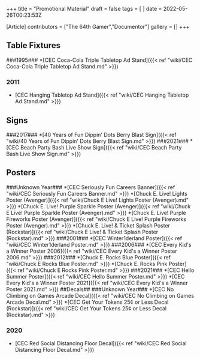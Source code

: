 +++
title = "Promotional Material"
draft = false
tags = [ ]
date = 2022-05-26T00:23:53Z

[Article]
contributors = ["The 64th Gamer","Documentor"]
gallery = []
+++
## Table Fixtures ##

###1995###
*[CEC Coca-Cola Triple Tabletop Ad Stand]({{< ref "wiki/CEC Coca-Cola Triple Tabletop Ad Stand.md" >}})

### 2011 ###

* [CEC Hanging Tabletop Ad Stand]({{< ref "wiki/CEC Hanging Tabletop Ad Stand.md" >}})

## Signs ##

###2017###
*[40 Years of Fun Dippin' Dots Berry Blast Sign]({{< ref "wiki/40 Years of Fun Dippin' Dots Berry Blast Sign.md" >}})
###2021###
*[CEC Beach Party Bash Live Show Sign]({{< ref "wiki/CEC Beach Party Bash Live Show Sign.md" >}})

## Posters ##

###Unknown Year###
*[CEC Seriously Fun Careers Banner]({{< ref "wiki/CEC Seriously Fun Careers Banner.md" >}})
*[Chuck E. Live! Lights Poster (Avenger)]({{< ref "wiki/Chuck E Live! Lights Poster (Avenger).md" >}})
*[Chuck E. Live! Purple Sparkle Poster (Avenger)]({{< ref "wiki/Chuck E Live! Purple Sparkle Poster (Avenger).md" >}})
*[Chuck E. Live! Purple Fireworks Poster (Avenger)]({{< ref "wiki/Chuck E Live! Purple Fireworks Poster (Avenger).md" >}})
*[Chuck E. Live! & Ticket Splash Poster (Rockstar)]({{< ref "wiki/Chuck E Live! & Ticket Splash Poster (Rockstar).md" >}})
###2001###
*[CEC Winter1derland Poster]({{< ref "wiki/CEC Winter1derland Poster.md" >}})
###2006###
*[CEC Every Kid's a Winner Poster 2006]({{< ref "wiki/CEC Every Kid's a Winner Poster 2006.md" >}})
###2012###
*[Chuck E. Rocks Blue Poster]({{< ref "wiki/Chuck E Rocks Blue Poster.md" >}})
*[Chuck E. Rocks Pink Poster]({{< ref "wiki/Chuck E Rocks Pink Poster.md" >}})
###2021###
*[CEC Hello Summer Poster]({{< ref "wiki/CEC Hello Summer Poster.md" >}})
*[CEC Every Kid's a Winner Poster 2021]({{< ref "wiki/CEC Every Kid's a Winner Poster 2021.md" >}})
##Decals##
###Unknown Year###
*[CEC No Climbing on Games Arcade Decal]({{< ref "wiki/CEC No Climbing on Games Arcade Decal.md" >}})
*[CEC Get Your Tokens 25¢ or Less Decal (Rockstar)]({{< ref "wiki/CEC Get Your Tokens 25¢ or Less Decal (Rockstar).md" >}})

### 2020 ###

* [CEC Red Social Distancing Floor Decal]({{< ref "wiki/CEC Red Social Distancing Floor Decal.md" >}})